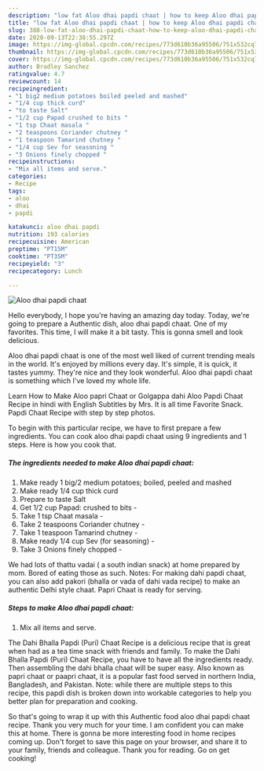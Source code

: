 ```yaml
---
description: "low fat Aloo dhai papdi chaat | how to keep Aloo dhai papdi chaat"
title: "low fat Aloo dhai papdi chaat | how to keep Aloo dhai papdi chaat"
slug: 388-low-fat-aloo-dhai-papdi-chaat-how-to-keep-aloo-dhai-papdi-chaat
date: 2020-09-13T22:38:55.297Z
image: https://img-global.cpcdn.com/recipes/773d610b36a95506/751x532cq70/aloo-dhai-papdi-chaat-recipe-main-photo.jpg
thumbnail: https://img-global.cpcdn.com/recipes/773d610b36a95506/751x532cq70/aloo-dhai-papdi-chaat-recipe-main-photo.jpg
cover: https://img-global.cpcdn.com/recipes/773d610b36a95506/751x532cq70/aloo-dhai-papdi-chaat-recipe-main-photo.jpg
author: Bradley Sanchez
ratingvalue: 4.7
reviewcount: 14
recipeingredient:
- "1 big2 medium potatoes boiled peeled and mashed"
- "1/4 cup thick curd"
- "to taste Salt"
- "1/2 cup Papad crushed to bits "
- "1 tsp Chaat masala "
- "2 teaspoons Coriander chutney "
- "1 teaspoon Tamarind chutney "
- "1/4 cup Sev for seasoning "
- "3 Onions finely chopped "
recipeinstructions:
- "Mix all items and serve."
categories:
- Recipe
tags:
- aloo
- dhai
- papdi

katakunci: aloo dhai papdi 
nutrition: 193 calories
recipecuisine: American
preptime: "PT15M"
cooktime: "PT35M"
recipeyield: "3"
recipecategory: Lunch

---
```



![Aloo dhai papdi chaat](https://img-global.cpcdn.com/recipes/773d610b36a95506/751x532cq70/aloo-dhai-papdi-chaat-recipe-main-photo.jpg)

Hello everybody, I hope you're having an amazing day today. Today, we're going to prepare a Authentic dish, aloo dhai papdi chaat. One of my favorites. This time, I will make it a bit tasty. This is gonna smell and look delicious.

Aloo dhai papdi chaat is one of the most well liked of current trending meals in the world. It's enjoyed by millions every day. It's simple, it is quick, it tastes yummy. They're nice and they look wonderful. Aloo dhai papdi chaat is something which I've loved my whole life.

Learn How to Make Aloo papri Chaat or Golgappa dahi Aloo Papdi Chaat Recipe in hindi with English Subtitles by Mrs. It is all time Favorite Snack. Papdi Chaat Recipe with step by step photos.


To begin with this particular recipe, we have to first prepare a few ingredients. You can cook aloo dhai papdi chaat using 9 ingredients and 1 steps. Here is how you cook that.

<!--inarticleads1-->

##### The ingredients needed to make Aloo dhai papdi chaat:

1. Make ready 1 big/2 medium potatoes; boiled, peeled and mashed
1. Make ready 1/4 cup thick curd
1. Prepare to taste Salt
1. Get 1/2 cup Papad: crushed to bits -
1. Take 1 tsp Chaat masala -
1. Take 2 teaspoons Coriander chutney -
1. Take 1 teaspoon Tamarind chutney -
1. Make ready 1/4 cup Sev (for seasoning) -
1. Take 3 Onions finely chopped -


We had lots of thattu vadai ( a south indian snack) at home prepared by mom. Bored of eating those as such. Notes: For making dahi papdi chaat, you can also add pakori (bhalla or vada of dahi vada recipe) to make an authentic Delhi style chaat. Papri Chaat is ready for serving. 

<!--inarticleads2-->

##### Steps to make Aloo dhai papdi chaat:

1. Mix all items and serve.


The Dahi Bhalla Papdi (Puri) Chaat Recipe is a delicious recipe that is great when had as a tea time snack with friends and family. To make the Dahi Bhalla Papdi (Puri) Chaat Recipe, you have to have all the ingredients ready. Then assembling the dahi bhalla chaat will be super easy. Also known as papri chaat or paapri chaat, it is a popular fast food served in northern India, Bangladesh, and Pakistan. Note: while there are multiple steps to this recipe, this papdi dish is broken down into workable categories to help you better plan for preparation and cooking. 

So that's going to wrap it up with this Authentic food aloo dhai papdi chaat recipe. Thank you very much for your time. I am confident you can make this at home. There is gonna be more interesting food in home recipes coming up. Don't forget to save this page on your browser, and share it to your family, friends and colleague. Thank you for reading. Go on get cooking!
